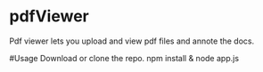 # pdfViewer
Pdf viewer lets you upload and view pdf files and annote the docs.

#Usage
Download or clone the repo.
npm install & node app.js
